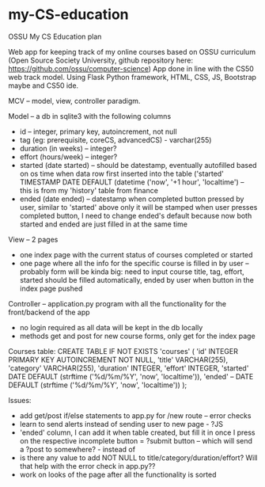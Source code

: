 # my-CS-education

OSSU My CS Education plan

Web app for keeping track of my online courses based on OSSU curriculum (Open Source Society University, github repository here: https://github.com/ossu/computer-science)
App done in line with the CS50 web track model.
Using Flask Python framework, HTML, CSS, JS, Bootstrap maybe and CS50 ide.

MCV – model, view, controller paradigm.

Model – a db in sqlite3 with the following columns
- id – integer, primary key, autoincrement, not null
- tag (eg: prerequisite, coreCS, advancedCS) -  varchar(255)
- duration (in weeks) – integer?
- effort (hours/week) – integer?
- started (date started) – should be datestamp, eventually autofilled based on os time when data row first inserted into the table ('started' TIMESTAMP DATE DEFAULT (datetime ('now', '+1 hour', 'localtime') – this is from my 'history' table from finance
- ended (date ended) – datestamp when completed button pressed by user, similar to 'started' above only it will be stamped when user presses completed button, I need to change ended's default because now both started and ended are just filled in at the same time

View – 2 pages 
- one index page with the current status of courses completed or started
- one page where all the info for the specific course is filled in by user – probably form will be kinda big: need to input course title, tag, effort, started should be filled automatically, ended by user when button in the index page pushed

Controller – application.py program with all the functionality for the front/backend of the app
- no login required as all data will be kept in the db locally
- methods get and post for new course forms, only get for the index page

Courses table:
CREATE TABLE IF NOT EXISTS 'courses' (
  'id' INTEGER PRIMARY KEY AUTOINCREMENT NOT NULL,
  'title' VARCHAR(255),
  'category' VARCHAR(255),
  'duration' INTEGER,
  'effort' INTEGER,
  'started' DATE DEFAULT (strftime ('%d/%m/%Y', 'now', 'localtime')), 
  'ended' – DATE DEFAULT (strftime ('%d/%m/%Y', 'now', 'localtime'))
);

Issues:
- add get/post if/else statements to app.py for /new route – error checks
- learn to send alerts instead of sending user to new page - ?JS
- 'ended' column, I can add it when table created, but fill it in once I press on the respective incomplete button = ?submit button – which will send a ?post to somewhere? - instead of <a>
- is there any value to add NOT NULL to title/category/duration/effort? Will that help with the error  check in app.py??
- work on looks of the page after all the functionality is sorted

  

